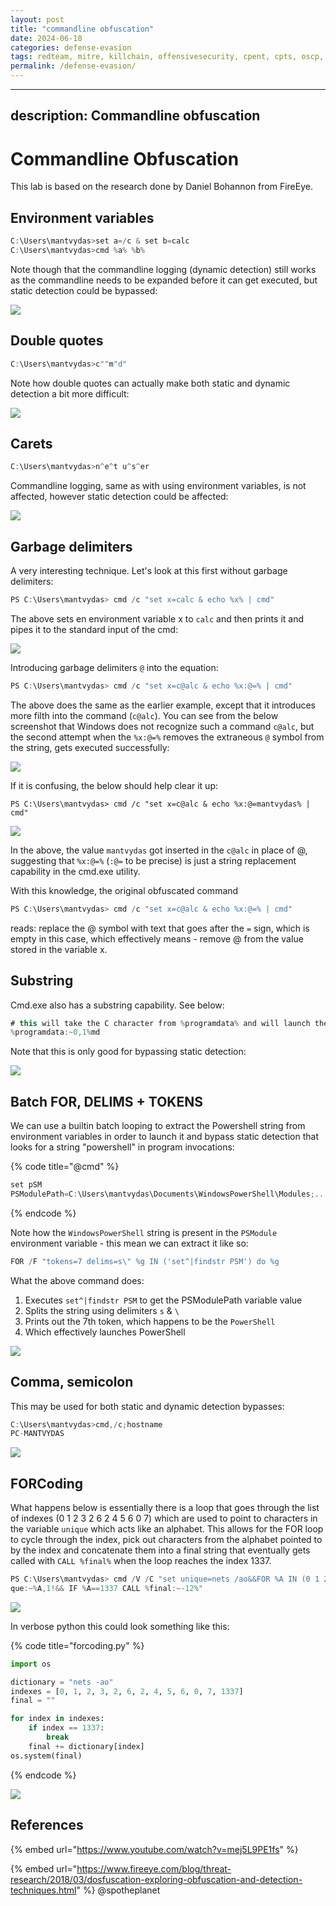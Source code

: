 ```yaml
---
layout: post
title: "commandline obfuscation"
date: 2024-06-18
categories: defense-evasion
tags: redteam, mitre, killchain, offensivesecurity, cpent, cpts, oscp, exploit
permalink: /defense-evasion/
---
```


---
description: Commandline obfuscation
---

# Commandline Obfuscation

This lab is based on the research done by Daniel Bohannon from FireEye.

## Environment variables

```csharp
C:\Users\mantvydas>set a=/c & set b=calc
C:\Users\mantvydas>cmd %a% %b%
```

Note though that the commandline logging \(dynamic detection\) still works as the commandline needs to be expanded before it can get executed, but static detection could be bypassed:

![](../../.gitbook/assets/environment-variables.png)

## Double quotes

```csharp
C:\Users\mantvydas>c""m"d"
```

Note how double quotes can actually make both static and dynamic detection a bit more difficult:

![](../../.gitbook/assets/double-quotes.png)

## Carets

```csharp
C:\Users\mantvydas>n^e^t u^s^er
```

Commandline logging, same as with using environment variables, is not affected, however static detection could be affected:

![](../../.gitbook/assets/carets.png)

## Garbage delimiters

A very interesting technique. Let's look at this first without garbage delimiters:

```csharp
PS C:\Users\mantvydas> cmd /c "set x=calc & echo %x% | cmd"
```

The above sets en environment variable x to `calc` and then prints it and pipes it to the standard input of the cmd:

![](../../.gitbook/assets/garbage1.png)

Introducing garbage delimiters `@` into the equation:

```csharp
PS C:\Users\mantvydas> cmd /c "set x=c@alc & echo %x:@=% | cmd"
```

The above does the same as the earlier example, except that it introduces more filth into the command \(`c@alc`\). You can see from the below screenshot that Windows does not recognize such a command `c@alc`, but the second attempt when the `%x:@=%` removes the extraneous `@` symbol from the string, gets executed successfully:

![](../../.gitbook/assets/garbage2.png)

If it is confusing, the below should help clear it up:

```text
PS C:\Users\mantvydas> cmd /c "set x=c@alc & echo %x:@=mantvydas% | cmd"
```

![](../../.gitbook/assets/garbage3.png)

In the above, the value `mantvydas` got inserted in the `c@alc` in place of @, suggesting that `%x:@=%` \(`:@=` to be precise\) is just a string replacement capability in the cmd.exe utility.

With this knowledge, the original obfuscated command

```csharp
PS C:\Users\mantvydas> cmd /c "set x=c@alc & echo %x:@=% | cmd"
```

reads: replace the @ symbol with text that goes after the `=` sign, which is empty in this case, which effectively means - remove @ from the value stored in the variable x.

## Substring

Cmd.exe also has a substring capability. See below:

```csharp
# this will take the C character from %programdata% and will launch the cmd prompt
%programdata:~0,1%md
```

Note that this is only good for bypassing static detection:

![](../../.gitbook/assets/substring1.png)

## Batch FOR, DELIMS + TOKENS

We can use a builtin batch looping to extract the Powershell string from environment variables in order to launch it and bypass static detection that looks for a string "powershell" in program invocations:

{% code title="@cmd" %}
```csharp
set pSM 
PSModulePath=C:\Users\mantvydas\Documents\WindowsPowerShell\Modules;....
```
{% endcode %}

Note how the `WindowsPowerShell` string is present in the `PSModule` environment variable - this mean we can extract it like so:

```csharp
FOR /F "tokens=7 delims=s\" %g IN ('set^|findstr PSM') do %g
```

What the above command does:

1. Executes `set^|findstr PSM` to get the PSModulePath variable value
2. Splits the string using delimiters `s` & `\`
3. Prints out the 7th token, which happens to be the `PowerShell`
4. Which effectively launches PowerShell

![](../../.gitbook/assets/batch-powershell.png)

## Comma, semicolon

This may be used for both static and dynamic detection bypasses:

```csharp
C:\Users\mantvydas>cmd,/c;hostname
PC-MANTVYDAS
```

![](../../.gitbook/assets/comasemicoma.png)

## FORCoding

What happens below is essentially there is a loop that goes through the list of indexes \(0 1 2 3 2 6 2 4 5 6 0 7\) which are used to point to characters in the variable `unique` which acts like an alphabet. This allows for the FOR loop to cycle through the index, pick out characters from the alphabet pointed to by the index and concatenate them into a final string that eventually gets called with `CALL %final%` when the loop reaches the index 1337.

```csharp
PS C:\Users\mantvydas> cmd /V /C "set unique=nets /ao&&FOR %A IN (0 1 2 3 2 6 2 4 5 6 0 7 1337) DO set final=!final!!uni
que:~%A,1!&& IF %A==1337 CALL %final:~-12%"
```

![](../../.gitbook/assets/forcoding.png)

In verbose python this could look something like this:

{% code title="forcoding.py" %}
```python
import os

dictionary = "nets -ao"
indexes = [0, 1, 2, 3, 2, 6, 2, 4, 5, 6, 0, 7, 1337]
final = ""

for index in indexes:
    if index == 1337:        
        break
    final += dictionary[index]
os.system(final)
```
{% endcode %}

![](../../.gitbook/assets/forcoding-python%20%281%29.png)

## References

{% embed url="https://www.youtube.com/watch?v=mej5L9PE1fs" %}

{% embed url="https://www.fireeye.com/blog/threat-research/2018/03/dosfuscation-exploring-obfuscation-and-detection-techniques.html" %}
@spotheplanet
